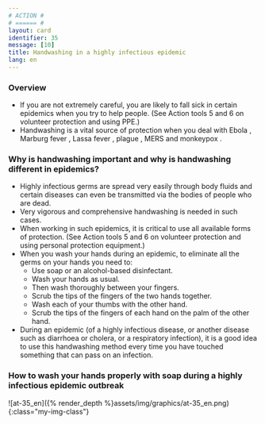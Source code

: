 ```yaml
---
# ACTION #
# ====== #
layout: card
identifier: 35
message: [10]
title: Handwashing in a highly infectious epidemic
lang: en
---
```


### Overview

- If you are not extremely careful, you are likely to fall sick in certain epidemics when you try to help people. (See Action tools 5 <a class="crosslink" href="{% render_depth %}{% render_link action|5 %}"><i class="fas fa-external-link-alt" aria-hidden="true"></i></a> and 6 <a class="crosslink" href="{% render_depth %}{% render_link action|6 %}"><i class="fas fa-external-link-alt" aria-hidden="true"></i></a> on volunteer protection and using PPE.)
- Handwashing is a vital source of protection when you deal with Ebola <a class="crosslink" href="{% render_depth %}{% render_link disease|17 %}"><i class="fas fa-external-link-alt" aria-hidden="true"></i></a>, Marburg fever <a class="crosslink" href="{% render_depth %}{% render_link disease|19 %}"><i class="fas fa-external-link-alt" aria-hidden="true"></i></a>, Lassa fever <a class="crosslink" href="{% render_depth %}{% render_link disease|18 %}"><i class="fas fa-external-link-alt" aria-hidden="true"></i></a>, plague <a class="crosslink" href="{% render_depth %}{% render_link disease|20 %}"><i class="fas fa-external-link-alt" aria-hidden="true"></i></a>, MERS <a class="crosslink" href="{% render_depth %}{% render_link disease|24 %}"><i class="fas fa-external-link-alt" aria-hidden="true"></i></a> and monkeypox <a class="crosslink" href="{% render_depth %}{% render_link disease|25 %}"><i class="fas fa-external-link-alt" aria-hidden="true"></i></a>.

### Why is handwashing important and why is handwashing different in epidemics?

- Highly infectious germs are spread very easily through body fluids and certain diseases can even be transmitted via the bodies of people who are dead.
- Very vigorous and comprehensive handwashing is needed in such cases.
- When working in such epidemics, it is critical to use all available forms of protection. (See Action tools 5 <a class="crosslink" href="{% render_depth %}{% render_link action|5 %}"><i class="fas fa-external-link-alt" aria-hidden="true"></i></a> and 6 <a class="crosslink" href="{% render_depth %}{% render_link action|6 %}"><i class="fas fa-external-link-alt" aria-hidden="true"></i></a> on volunteer protection and using personal protection equipment.)
- When you wash your hands during an epidemic, to eliminate all the germs on your hands you need to:
    - Use soap or an alcohol-based disinfectant.
    - Wash your hands as usual.
    - Then wash thoroughly between your fingers.
    - Scrub the tips of the fingers of the two hands together.
    - Wash each of your thumbs with the other hand.
    - Scrub the tips of the fingers of each hand on the palm of the other hand.
- During an epidemic (of a highly infectious disease, or another disease such as diarrhoea or cholera, or a respiratory infection), it is a good idea to use this handwashing method every time you have touched something that can pass on an infection.

### How to wash your hands properly with soap during a highly infectious epidemic outbreak

![at-35_en]({% render_depth %}assets/img/graphics/at-35_en.png){:class="my-img-class"}
